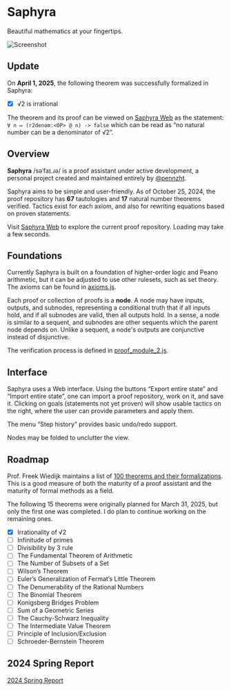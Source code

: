 Saphyra
=======

Beautiful mathematics at your fingertips.

![Screenshot](https://mage-of-the-east.com/saphyra/docs/img/milestone-1.png)

Update
---

On __April 1, 2025__, the following theorem was successfully formalized in Saphyra:

- [x] √2 is irrational

The theorem and its proof can be viewed on [Saphyra Web](https://mage-of-the-east.com/saphyra/js/start.html) as the statement: `∀ n ↦ (r2denom:<OP> @ n) -> false` which can be read as “no natural number can be a denominator of √2”.

Overview
---

__Saphyra__ /səˈfaɪ.ɹə/ is a proof assistant under active development, a personal project created and maintained entirely by [@pennzht](https://github.com/pennzht).

Saphyra aims to be simple and user-friendly. As of October 25, 2024, the proof repository has __67__ tautologies and __17__ natural number theorems verified. Tactics exist for each axiom, and also for rewriting equations based on proven statements.

Visit [Saphyra Web](https://mage-of-the-east.com/saphyra/js/start.html) to explore the current proof repository. Loading may take a few seconds.

Foundations
---

Currently Saphyra is built on a foundation of higher-order logic and Peano arithmetic, but it can be adjusted to use other rulesets, such as set theory. The axioms can be found in [axioms.js](https://github.com/pennzht/saphyra/blob/main/js/axioms.js).

Each proof or collection of proofs is a __node__. A node may have inputs, outputs, and subnodes, representing a conditional truth that if all inputs hold, and if all subnodes are valid, then all outputs hold. In a sense, a node is similar to a sequent, and subnodes are other sequents which the parent node depends on. Unlike a sequent, a node's outputs are conjunctive instead of disjunctive.

The verification process is defined in [proof_module_2.js](https://github.com/pennzht/saphyra/blob/main/js/proof_module_2.js).

Interface
---

Saphyra uses a Web interface. Using the buttons “Export entire state” and “Import entire state”, one can import a proof repository, work on it, and save it. Clicking on goals (statements not yet proven) will show usable tactics on the right, where the user can provide parameters and apply them.

The menu “Step history” provides basic undo/redo support.

Nodes may be folded to unclutter the view.

Roadmap
---

Prof. Freek Wiedijk maintains a list of [100 theorems and their formalizations](https://www.cs.ru.nl/~freek/100/). This is a good measure of both the maturity of a proof assistant and the maturity of formal methods as a field.

The following 15 theorems were originally planned for March 31, 2025, but only the first one was completed. I do plan to continue working on the remaining ones.

- [x] Irrationality of √2
- [ ] Infinitude of primes
- [ ] Divisibility by 3 rule
- [ ] The Fundamental Theorem of Arithmetic
- [ ] The Number of Subsets of a Set
- [ ] Wilson’s Theorem
- [ ] Euler’s Generalization of Fermat’s Little Theorem
- [ ] The Denumerability of the Rational Numbers
- [ ] The Binomial Theorem
- [ ] Konigsberg Bridges Problem
- [ ] Sum of a Geometric Series
- [ ] The Cauchy-Schwarz Inequality
- [ ] The Intermediate Value Theorem
- [ ] Principle of Inclusion/Exclusion
- [ ] Schroeder-Bernstein Theorem

2024 Spring Report
---

[2024 Spring Report](./docs/2024-spring.md)

<!--

How to run
---

To verify a theory:

```
cd src
python3 general.py < ../theories/0-or-S-definitive.theory
```

To run a test verifying all given theories:

```
cd src
python3 verifyall_test.py
```

Directory structure
---

* `src/`
    - Python source (`*.py`)
        * `arith.py` — first-order Heyting arithmetic (HA), hard-coded axioms
        * `general.py` — first-order Heyting arithmetic, axioms in `arith.blue`
        * `efa.py` — elementary function arithmetic (EFA), equational, axioms in `efa.blue`
        * `arvm.py` — a simple scripting language
    - S-expression files (`*.blue`)
    - Generated test results (`*.txt`)
* `theories/`
    - Theory files (`*.theory`, `*.efa-theory`, `*.efa-tactic-theory`)
* `js/`
    - JavaScript version
        * Point your browser at `start.html` to view the demo (__WIP__)
-->

